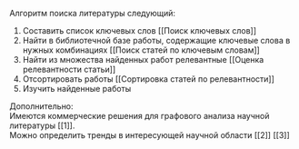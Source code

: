 Алгоритм поиска литературы следующий:  
1) Составить список ключевых слов [[Поиск ключевых слов]]  
2) Найти в библиотечной базе работы, содержащие ключевые слова в нужных комбинациях [[Поиск статей по ключевым словам]]  
3) Найти из множества найденных работ релевантные [[Оценка релевантности статьи]]  
4) Отсортировать работы [[Сортировка статей по релевантности]]  
5) Изучить найденные работы

Дополнительно:  
Имеются коммерческие решения для графового анализа научной литературы [[1]].  
Можно определить тренды в интересующей научной области [[2]] [[3]]